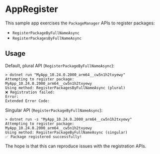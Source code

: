 # AppRegister

This sample app exercises the `PackageManager` APIs to register packages:

* `RegisterPackageByFullNameAsync`
* `RegisterPackagesByFullNameAsync`

## Usage

Default, plural API (`RegisterPackageByFullNameAsync`):

```pwsh
> dotnet run "MyApp_10.24.0.2000_arm64__cw5n1h2txyewy"
Attempting to register package: MyApp_10.24.0.2000_arm64__cw5n1h2txyewy
Using method: RegisterPackagesByFullNameAsync (plural)
❌ Registration failed:
Error:
Extended Error Code:
```

Singular API (`RegisterPackageByFullNameAsync`):

```pwsh
> dotnet run -s "MyApp_10.24.0.2000_arm64__cw5n1h2txyewy"
Attempting to register package: MyApp_10.24.0.2000_arm64__cw5n1h2txyewy
Using method: RegisterPackageByFullNameAsync (singular)
✅ Package registered successfully!
```

The hope is that this can reproduce issues with the registration APIs.